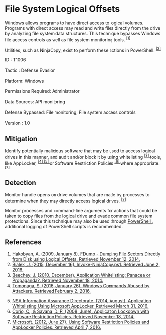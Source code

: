 <div class="container-fluid">
 <h1>
  File System Logical Offsets
 </h1>
 <div class="row">
  <div class="col-md-8 description-body">
   <p>
    Windows allows programs to have direct access to logical volumes. Programs with direct access may read and write files directly from the drive by analyzing file system data structures. This technique bypasses Windows file access controls as well as file system monitoring tools.
    <span class="scite-citeref-number" data-reference="Hakobyan 2009" id="scite-ref-1-a">
     <sup>
      <a aria-describedby="qtip-0" data-hasqtip="0" href="http://www.codeproject.com/Articles/32169/FDump-Dumping-File-Sectors-Directly-from-Disk-usin" target="_blank">
       [1]
      </a>
     </sup>
    </span>
   </p>
   <p>
    Utilities, such as NinjaCopy, exist to perform these actions in PowerShell.
    <span class="scite-citeref-number" data-reference="Github PowerSploit Ninjacopy" id="scite-ref-2-a">
     <sup>
      <a aria-describedby="qtip-1" data-hasqtip="1" href="https://github.com/PowerShellMafia/PowerSploit/blob/master/Exfiltration/Invoke-NinjaCopy.ps1" target="_blank">
       [2]
      </a>
     </sup>
    </span>
   </p>
  </div>
  <div class="col-md-4">
   <div class="card">
    <div class="card-body">
     <div class="card-data">
      <span class="h5 card-title">
       ID
      </span>
      : T1006
      <br/>
      <br/>
     </div>
     <div class="card-data">
      <span class="h5 card-title">
      </span>
     </div>
     <div class="card-data">
      <span class="h5 card-title">
       Tactic
      </span>
      : Defense Evasion
      <br/>
      <br/>
     </div>
     <div class="card-data">
      <span class="h5 card-title">
       Platform:
      </span>
      Windows
      <br/>
      <br/>
     </div>
     <div class="card-data">
      <span class="h5 card-title">
      </span>
     </div>
     <div class="card-data">
      <span class="h5 card-title">
       Permissions Required:
      </span>
      Administrator
      <br/>
      <br/>
     </div>
     <div class="card-data">
      <span class="h5 card-title">
      </span>
     </div>
     <div class="card-data">
      <span class="h5 card-title">
       Data Sources:
      </span>
      API monitoring
      <br/>
      <br/>
     </div>
     <div class="card-data">
      <span class="h5 card-title">
      </span>
     </div>
     <div class="card-data">
      <span class="h5 card-title">
      </span>
     </div>
     <div class="card-data">
      <span class="h5 card-title">
       Defense Bypassed:
      </span>
      File monitoring, File system access controls
      <br/>
      <br/>
     </div>
     <div class="card-data">
      <span class="h5 card-title">
      </span>
     </div>
     <div class="card-data">
      <span class="h5 card-title">
      </span>
     </div>
     <div class="card-data">
      <span class="h5 card-title">
      </span>
     </div>
     <div class="card-data">
      <span class="h5 card-title">
      </span>
     </div>
     <div class="card-data">
      <span class="h5 card-title">
       Version
      </span>
      : 1.0
     </div>
    </div>
   </div>
  </div>
 </div>
 <h2 class="pt-3" id="mitigation">
  Mitigation
 </h2>
 <p>
  Identify potentially malicious software that may be used to access logical drives in this manner, and audit and/or block it by using whitelisting
  <span class="scite-citeref-number" data-reference="Beechey 2010" id="scite-ref-3-a">
   <sup>
    <a aria-describedby="qtip-2" data-hasqtip="2" href="http://www.sans.org/reading-room/whitepapers/application/application-whitelisting-panacea-propaganda-33599" target="_blank">
     [3]
    </a>
   </sup>
  </span>
  tools, like AppLocker,
  <span class="scite-citeref-number" data-reference="Windows Commands JPCERT" id="scite-ref-4-a">
   <sup>
    <a aria-describedby="qtip-3" data-hasqtip="3" href="http://blog.jpcert.or.jp/2016/01/windows-commands-abused-by-attackers.html" target="_blank">
     [4]
    </a>
   </sup>
  </span>
  <span class="scite-citeref-number" data-reference="NSA MS AppLocker" id="scite-ref-5-a">
   <sup>
    <a aria-describedby="qtip-4" data-hasqtip="4" href="https://www.iad.gov/iad/library/ia-guidance/tech-briefs/application-whitelisting-using-microsoft-applocker.cfm" target="_blank">
     [5]
    </a>
   </sup>
  </span>
  or Software Restriction Policies
  <span class="scite-citeref-number" data-reference="Corio 2008" id="scite-ref-6-a">
   <sup>
    <a aria-describedby="qtip-5" data-hasqtip="5" href="http://technet.microsoft.com/en-us/magazine/2008.06.srp.aspx" target="_blank">
     [6]
    </a>
   </sup>
  </span>
  where appropriate.
  <span class="scite-citeref-number" data-reference="TechNet Applocker vs SRP" id="scite-ref-7-a">
   <sup>
    <a aria-describedby="qtip-6" data-hasqtip="6" href="https://technet.microsoft.com/en-us/library/ee791851.aspx" target="_blank">
     [7]
    </a>
   </sup>
  </span>
 </p>
 <h2 class="pt-3" id="detection">
  Detection
 </h2>
 <p>
  Monitor handle opens on drive volumes that are made by processes to determine when they may directly access logical drives.
  <span class="scite-citeref-number" data-reference="Github PowerSploit Ninjacopy" id="scite-ref-2-a">
   <sup>
    <a aria-describedby="qtip-1" data-hasqtip="1" href="https://github.com/PowerShellMafia/PowerSploit/blob/master/Exfiltration/Invoke-NinjaCopy.ps1" target="_blank">
     [2]
    </a>
   </sup>
  </span>
 </p>
 <p>
  Monitor processes and command-line arguments for actions that could be taken to copy files from the logical drive and evade common file system protections. Since this technique may also be used through
  <a href="https://attack.mitre.org/techniques/T1086">
   PowerShell
  </a>
  , additional logging of PowerShell scripts is recommended.
 </p>
 <h2 class="pt-3" id="references">
  References
 </h2>
 <div class="row">
  <div class="col">
   <ol>
    <li>
     <span class="scite-citation" id="scite-1">
      <span class="scite-citation-text">
       <a class="external text" href="http://www.codeproject.com/Articles/32169/FDump-Dumping-File-Sectors-Directly-from-Disk-usin" name="scite-1" rel="nofollow" target="_blank">
        Hakobyan, A. (2009, January 8). FDump - Dumping File Sectors Directly from Disk using Logical Offsets. Retrieved November 12, 2014.
       </a>
      </span>
     </span>
    </li>
    <li>
     <span class="scite-citation" id="scite-2">
      <span class="scite-citation-text">
       <a class="external text" href="https://github.com/PowerShellMafia/PowerSploit/blob/master/Exfiltration/Invoke-NinjaCopy.ps1" name="scite-2" rel="nofollow" target="_blank">
        Bialek, J. (2015, December 16). Invoke-NinjaCopy.ps1. Retrieved June 2, 2016.
       </a>
      </span>
     </span>
    </li>
    <li>
     <span class="scite-citation" id="scite-3">
      <span class="scite-citation-text">
       <a class="external text" href="http://www.sans.org/reading-room/whitepapers/application/application-whitelisting-panacea-propaganda-33599" name="scite-3" rel="nofollow" target="_blank">
        Beechey, J. (2010, December). Application Whitelisting: Panacea or Propaganda?. Retrieved November 18, 2014.
       </a>
      </span>
     </span>
    </li>
    <li>
     <span class="scite-citation" id="scite-4">
      <span class="scite-citation-text">
       <a class="external text" href="http://blog.jpcert.or.jp/2016/01/windows-commands-abused-by-attackers.html" name="scite-4" rel="nofollow" target="_blank">
        Tomonaga, S. (2016, January 26). Windows Commands Abused by Attackers. Retrieved February 2, 2016.
       </a>
      </span>
     </span>
    </li>
   </ol>
  </div>
  <div class="col">
   <ol start="5.5">
    <li>
     <span class="scite-citation" id="scite-5">
      <span class="scite-citation-text">
       <a class="external text" href="https://www.iad.gov/iad/library/ia-guidance/tech-briefs/application-whitelisting-using-microsoft-applocker.cfm" name="scite-5" rel="nofollow" target="_blank">
        NSA Information Assurance Directorate. (2014, August). Application Whitelisting Using Microsoft AppLocker. Retrieved March 31, 2016.
       </a>
      </span>
     </span>
    </li>
    <li>
     <span class="scite-citation" id="scite-6">
      <span class="scite-citation-text">
       <a class="external text" href="http://technet.microsoft.com/en-us/magazine/2008.06.srp.aspx" name="scite-6" rel="nofollow" target="_blank">
        Corio, C., &amp; Sayana, D. P. (2008, June). Application Lockdown with Software Restriction Policies. Retrieved November 18, 2014.
       </a>
      </span>
     </span>
    </li>
    <li>
     <span class="scite-citation" id="scite-7">
      <span class="scite-citation-text">
       <a class="external text" href="https://technet.microsoft.com/en-us/library/ee791851.aspx" name="scite-7" rel="nofollow" target="_blank">
        Microsoft. (2012, June 27). Using Software Restriction Policies and AppLocker Policies. Retrieved April 7, 2016.
       </a>
      </span>
     </span>
    </li>
   </ol>
  </div>
 </div>
</div>
